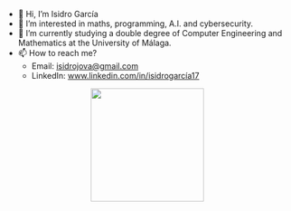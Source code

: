 - 👋 Hi, I’m Isidro García
- 👀 I’m interested in maths, programming, A.I. and cybersecurity.
- 🌱 I’m currently studying a double degree of Computer Engineering and Mathematics at the University of Málaga.
- 📫 How to reach me? 
    - Email: isidrojova@gmail.com 
    - LinkedIn: www.linkedin.com/in/isidrogarcía17

<p align="center">
  <a href="https://github.com">
    <img height="200em" src="https://github-readme-stats.vercel.app/api/top-langs/?username=15Galan&layout=compact&langs_count=10&&locale=es" />
  </a>
</p>
